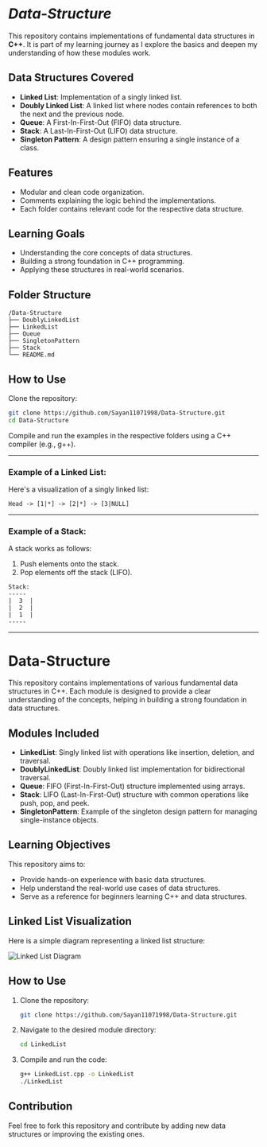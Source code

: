 # ***Data-Structure***

This repository contains implementations of fundamental data structures in **C++**. It is part of my learning journey as I explore the basics and deepen my understanding of how these modules work.

## **Data Structures Covered**

- **Linked List**: Implementation of a singly linked list.
- **Doubly Linked List**: A linked list where nodes contain references to both the next and the previous node.
- **Queue**: A First-In-First-Out (FIFO) data structure.
- **Stack**: A Last-In-First-Out (LIFO) data structure.
- **Singleton Pattern**: A design pattern ensuring a single instance of a class.

## **Features**

- Modular and clean code organization.
- Comments explaining the logic behind the implementations.
- Each folder contains relevant code for the respective data structure.

## **Learning Goals**

- Understanding the core concepts of data structures.
- Building a strong foundation in C++ programming.
- Applying these structures in real-world scenarios.

## **Folder Structure**

```
/Data-Structure
├── DoublyLinkedList
├── LinkedList
├── Queue
├── SingletonPattern
├── Stack
└── README.md
```

## **How to Use**

Clone the repository:

```bash
git clone https://github.com/Sayan11071998/Data-Structure.git
cd Data-Structure
```

Compile and run the examples in the respective folders using a C++ compiler (e.g., g++).

---

### **Example of a Linked List:**
Here's a visualization of a singly linked list:

```plaintext
Head -> [1|*] -> [2|*] -> [3|NULL]
```

---

### **Example of a Stack:**
A stack works as follows:

1. Push elements onto the stack.
2. Pop elements off the stack (LIFO).

```plaintext
Stack:
-----
|  3  |
|  2  |
|  1  |
-----
```

---

# **Data-Structure**

This repository contains implementations of various fundamental data structures in C++. Each module is designed to provide a clear understanding of the concepts, helping in building a strong foundation in data structures.

## **Modules Included**
- **LinkedList**: Singly linked list with operations like insertion, deletion, and traversal.
- **DoublyLinkedList**: Doubly linked list implementation for bidirectional traversal.
- **Queue**: FIFO (First-In-First-Out) structure implemented using arrays.
- **Stack**: LIFO (Last-In-First-Out) structure with common operations like push, pop, and peek.
- **SingletonPattern**: Example of the singleton design pattern for managing single-instance objects.

## **Learning Objectives**
This repository aims to:
- Provide hands-on experience with basic data structures.
- Help understand the real-world use cases of data structures.
- Serve as a reference for beginners learning C++ and data structures.

## **Linked List Visualization**
Here is a simple diagram representing a linked list structure:

![Linked List Diagram](A_diagrammatic_representation_of_a_singly_linked_l.png)

## **How to Use**
1. Clone the repository:
   ```bash
   git clone https://github.com/Sayan11071998/Data-Structure.git
   ```
2. Navigate to the desired module directory:
   ```bash
   cd LinkedList
   ```
3. Compile and run the code:
   ```bash
   g++ LinkedList.cpp -o LinkedList
   ./LinkedList
   ```

## **Contribution**
Feel free to fork this repository and contribute by adding new data structures or improving the existing ones.
